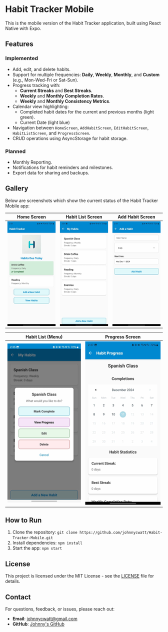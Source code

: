 # Habit Tracker Mobile

This is the mobile version of the Habit Tracker application, built using React Native with Expo.

## Features

### Implemented
- Add, edit, and delete habits.
- Support for multiple frequencies: **Daily**, **Weekly**, **Monthly**, and **Custom** (e.g., Mon-Wed-Fri or Sat-Sun).
- Progress tracking with:
    - **Current Streaks** and **Best Streaks**.
    - **Weekly** and **Monthly Completion Rates**.
    - **Weekly** and **Monthly Consistency Metrics**.
- Calendar view highlighting:
    - Completed habit dates for the current and previous months (light green).
    - Current Date (light blue) 
- Navigation between `HomeScreen`, `AddHabitScreen`, `EditHabitScreen`, `HabitListScreen`, and `ProgressScreen`.
- CRUD operations using AsyncStorage for habit storage.

### Planned
- Monthly Reporting.
- Notifications for habit reminders and milestones.
- Export data for sharing and backups.

## Gallery

Below are screenshots which show the current status of the Habit Tracker Mobile app:

| **Home Screen** | **Habit List Screen** | **Add Habit Screen** |
|------------------|-----------------------|-----------------------|
| ![Home Screen](./screenshots/homescreen.jpg) | ![Habit List Screen](./screenshots/HabitListScreen.jpg) | ![Add Habit Screen](./screenshots/AddHabitScreen.jpg) |

| **Habit List (Menu)**                                  | **Progress Screen** |
|--------------------------------------------------------|---------------------|
| ![Habit List Menu](./screenshots/HabitListScreen2.jpg) | ![Progress Screen](./screenshots/ProgressScreen.jpg) |

## How to Run
1. Clone the repository: `git clone https://github.com/johnnycwatt/Habit-Tracker-Mobile.git`
2. Install dependencies: `npm install`
3. Start the app: `npm start`

## License

This project is licensed under the MIT License - see the [LICENSE](LICENSE) file for details.

## Contact

For questions, feedback, or issues, please reach out:

- **Email**: [johnnycwatt@gmail.com](mailto:johnnycwatt@gmail.com)
- **GitHub**: [Johnny's GitHub](https://github.com/johnnycwatt)
